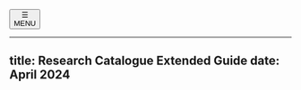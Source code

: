 <nav id="main"><button type="button" id="menuButton"><div id="menuSymbol">&#9776; </div><span id="menuName">MENU</span></button></nav>
<!--
    this has to be added manually to the finished HTML
  <meta name="viewport" content="width=device-width, initial-scale=1.0">
-->

---
title: Research Catalogue Extended Guide
date: April 2024
---

<!--[pdf version](RC-extended-guide.pdf "pdf extended guide pdf version")  -->



<script src="main.js">
// this is a little script for the navigation
</script>
<div id="body-text">
